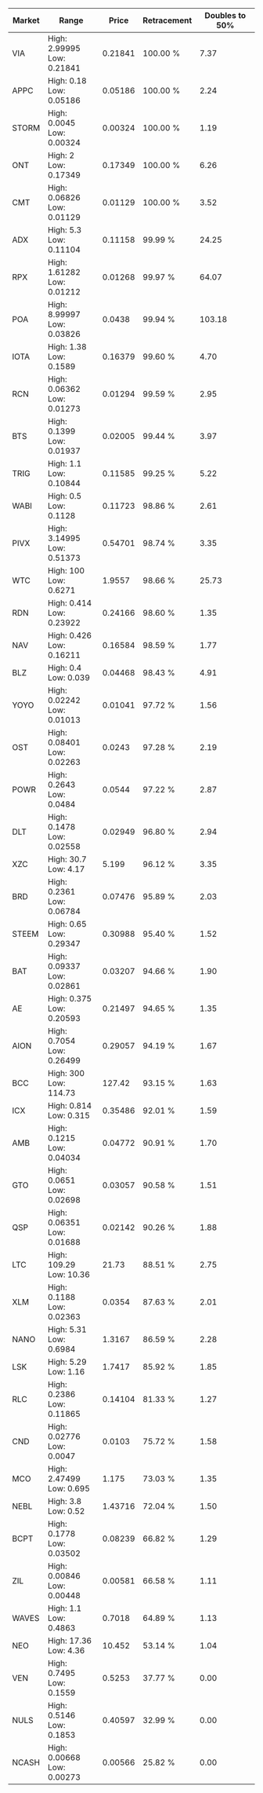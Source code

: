 | Market | Range | Price| Retracement | Doubles to 50% |
| --- | --- | --- | --- | --- |
| VIA | High: 2.99995<br />Low: 0.21841 | 0.21841 | 100.00 % | 7.37 |
| APPC | High: 0.18<br />Low: 0.05186 | 0.05186 | 100.00 % | 2.24 |
| STORM | High: 0.0045<br />Low: 0.00324 | 0.00324 | 100.00 % | 1.19 |
| ONT | High: 2<br />Low: 0.17349 | 0.17349 | 100.00 % | 6.26 |
| CMT | High: 0.06826<br />Low: 0.01129 | 0.01129 | 100.00 % | 3.52 |
| ADX | High: 5.3<br />Low: 0.11104 | 0.11158 | 99.99 % | 24.25 |
| RPX | High: 1.61282<br />Low: 0.01212 | 0.01268 | 99.97 % | 64.07 |
| POA | High: 8.99997<br />Low: 0.03826 | 0.0438 | 99.94 % | 103.18 |
| IOTA | High: 1.38<br />Low: 0.1589 | 0.16379 | 99.60 % | 4.70 |
| RCN | High: 0.06362<br />Low: 0.01273 | 0.01294 | 99.59 % | 2.95 |
| BTS | High: 0.1399<br />Low: 0.01937 | 0.02005 | 99.44 % | 3.97 |
| TRIG | High: 1.1<br />Low: 0.10844 | 0.11585 | 99.25 % | 5.22 |
| WABI | High: 0.5<br />Low: 0.1128 | 0.11723 | 98.86 % | 2.61 |
| PIVX | High: 3.14995<br />Low: 0.51373 | 0.54701 | 98.74 % | 3.35 |
| WTC | High: 100<br />Low: 0.6271 | 1.9557 | 98.66 % | 25.73 |
| RDN | High: 0.414<br />Low: 0.23922 | 0.24166 | 98.60 % | 1.35 |
| NAV | High: 0.426<br />Low: 0.16211 | 0.16584 | 98.59 % | 1.77 |
| BLZ | High: 0.4<br />Low: 0.039 | 0.04468 | 98.43 % | 4.91 |
| YOYO | High: 0.02242<br />Low: 0.01013 | 0.01041 | 97.72 % | 1.56 |
| OST | High: 0.08401<br />Low: 0.02263 | 0.0243 | 97.28 % | 2.19 |
| POWR | High: 0.2643<br />Low: 0.0484 | 0.0544 | 97.22 % | 2.87 |
| DLT | High: 0.1478<br />Low: 0.02558 | 0.02949 | 96.80 % | 2.94 |
| XZC | High: 30.7<br />Low: 4.17 | 5.199 | 96.12 % | 3.35 |
| BRD | High: 0.2361<br />Low: 0.06784 | 0.07476 | 95.89 % | 2.03 |
| STEEM | High: 0.65<br />Low: 0.29347 | 0.30988 | 95.40 % | 1.52 |
| BAT | High: 0.09337<br />Low: 0.02861 | 0.03207 | 94.66 % | 1.90 |
| AE | High: 0.375<br />Low: 0.20593 | 0.21497 | 94.65 % | 1.35 |
| AION | High: 0.7054<br />Low: 0.26499 | 0.29057 | 94.19 % | 1.67 |
| BCC | High: 300<br />Low: 114.73 | 127.42 | 93.15 % | 1.63 |
| ICX | High: 0.814<br />Low: 0.315 | 0.35486 | 92.01 % | 1.59 |
| AMB | High: 0.1215<br />Low: 0.04034 | 0.04772 | 90.91 % | 1.70 |
| GTO | High: 0.0651<br />Low: 0.02698 | 0.03057 | 90.58 % | 1.51 |
| QSP | High: 0.06351<br />Low: 0.01688 | 0.02142 | 90.26 % | 1.88 |
| LTC | High: 109.29<br />Low: 10.36 | 21.73 | 88.51 % | 2.75 |
| XLM | High: 0.1188<br />Low: 0.02363 | 0.0354 | 87.63 % | 2.01 |
| NANO | High: 5.31<br />Low: 0.6984 | 1.3167 | 86.59 % | 2.28 |
| LSK | High: 5.29<br />Low: 1.16 | 1.7417 | 85.92 % | 1.85 |
| RLC | High: 0.2386<br />Low: 0.11865 | 0.14104 | 81.33 % | 1.27 |
| CND | High: 0.02776<br />Low: 0.0047 | 0.0103 | 75.72 % | 1.58 |
| MCO | High: 2.47499<br />Low: 0.695 | 1.175 | 73.03 % | 1.35 |
| NEBL | High: 3.8<br />Low: 0.52 | 1.43716 | 72.04 % | 1.50 |
| BCPT | High: 0.1778<br />Low: 0.03502 | 0.08239 | 66.82 % | 1.29 |
| ZIL | High: 0.00846<br />Low: 0.00448 | 0.00581 | 66.58 % | 1.11 |
| WAVES | High: 1.1<br />Low: 0.4863 | 0.7018 | 64.89 % | 1.13 |
| NEO | High: 17.36<br />Low: 4.36 | 10.452 | 53.14 % | 1.04 |
| VEN | High: 0.7495<br />Low: 0.1559 | 0.5253 | 37.77 % | 0.00 |
| NULS | High: 0.5146<br />Low: 0.1853 | 0.40597 | 32.99 % | 0.00 |
| NCASH | High: 0.00668<br />Low: 0.00273 | 0.00566 | 25.82 % | 0.00 |
